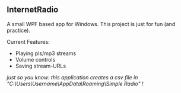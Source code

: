 ## InternetRadio

A small WPF based app for Windows.
This project is just for fun (and practice).  

Current Features:
* Playing pls/mp3 streams
* Volume controls
* Saving stream-URLs

*just so you know: this application creates a csv file in "C:\Users\Username\AppData\Roaming\Simple Radio" !* 
